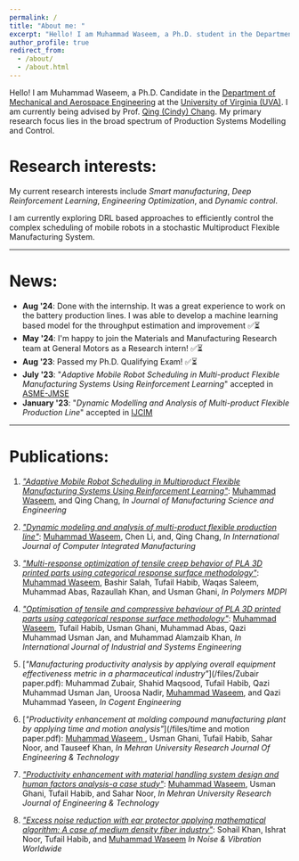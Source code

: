 ```yaml
---
permalink: /
title: "About me: "
excerpt: "Hello! I am Muhammad Waseem, a Ph.D. student in the Department of Mechanical and Aerospace Engineering at the University of Virginia (UVA). I am being advised by Prof. [Qing (Cindy) Chang](https://engineering.virginia.edu/faculty/qing-cindy-chang/). My primary research focus lies in the broad spectrum of Production Systems Modelling and Control."
author_profile: true
redirect_from: 
  - /about/
  - /about.html
---
```


Hello! I am Muhammad Waseem, a Ph.D. Candidate in the [Department of Mechanical and Aerospace Engineering](https://engineering.virginia.edu/departments/mechanical-and-aerospace-engineering) at the [University of Virginia (UVA)](https://www.virginia.edu/). I am currently being advised by Prof. [Qing (Cindy) Chang](https://engineering.virginia.edu/faculty/qing-cindy-chang/). My primary research focus lies in the broad spectrum of Production Systems Modelling and Control. 



# Research interests:
My current research interests include *Smart manufacturing*, *Deep Reinforcement Learning*, *Engineering Optimization*, and *Dynamic control*.

I am currently exploring DRL based approaches to efficiently control the complex scheduling of mobile robots in a stochastic Multiproduct Flexible Manufacturing System. 

----

# News:
- **Aug '24**: Done with the internship. It was a great experience to work on the battery production lines. I was able to develop a machine learning based model for the throughput estimation and improvement ✅⏳
- **May '24**: I'm happy to join the Materials and Manufacturing Research team at General Motors as a Research intern! ✅⏳
- **Aug '23**: Passed my Ph.D. Qualifying Exam! ✅⏳
- **July '23**: "*Adaptive Mobile Robot Scheduling in Multi-product Flexible Manufacturing Systems Using Reinforcement Learning*" accepted in [ASME-JMSE](https://asmedigitalcollection.asme.org/manufacturingscience/)
- **January '23**: "*Dynamic Modelling and Analysis of Multi-product Flexible Production Line*" accepted in [IJCIM](https://www.tandfonline.com/journals/tcim20/)
<!-- - \[01/17/2022]: Started Ph.D. at **UVA** -->

---

# Publications:
1. [*"Adaptive Mobile Robot Scheduling in Multiproduct Flexible Manufacturing Systems Using Reinforcement Learning"*](/files/ASME.pdf): <u>Muhammad Waseem</u>, and Qing Chang, *In Journal of Manufacturing Science and Engineering*

2. [*"Dynamic modeling and analysis of multi-product flexible production line"*](/files/Dynamics_paper_final.pdf): <u>Muhammad Waseem</u>, Chen Li, and, Qing Chang, *In International Journal of Computer Integrated Manufacturing*

3. [*"Multi-response optimization of tensile creep behavior of PLA 3D printed parts using categorical response surface methodology"*](/files/Creep.pdf): <u>Muhammad Waseem</u>, Bashir Salah, Tufail Habib, Waqas Saleem, Muhammad Abas, Razaullah Khan, and Usman Ghani, *In Polymers MDPI*

4. [*"Optimisation of tensile and compressive behaviour of PLA 3D printed parts using categorical response surface methodology"*](/files/compressive_behavior.pdf): <u>Muhammad Waseem</u>, Tufail Habib, Usman Ghani, Muhammad Abas, Qazi Muhammad Usman Jan, and Muhammad Alamzaib Khan, *In International Journal of Industrial and Systems Engineering*

5. [*"Manufacturing productivity analysis by applying overall equipment effectiveness metric in a pharmaceutical industry"*](/files/Zubair paper.pdf): Muhammad Zubair, Shahid Maqsood, Tufail Habib, Qazi Muhammad Usman Jan, Uroosa Nadir, <u>Muhammad Waseem</u>, and Qazi Muhammad Yaseen, *In Cogent Engineering*

6. [*"Productivity enhancement at molding compound manufacturing plant by applying time and motion analysis"*](/files/time and motion paper.pdf):  <u>Muhammad Waseem </u>, Usman Ghani, Tufail Habib, Sahar Noor, and Tauseef Khan, *In Mehran University Research Journal Of Engineering & Technology*

7. [*"Productivity enhancement with material handling system design and human factors analysis-a case study"*](/files/Ergonomics.pdf): <u>Muhammad Waseem</u>, Usman Ghani, Tufail Habib, and Sahar Noor, *In Mehran University Research Journal of Engineering & Technology* 

8. [*"Excess noise reduction with ear protector applying mathematical algorithm: A case of medium density fiber industry"*](/files/SAGE.pdf): Sohail Khan, Ishrat Noor, Tufail Habib, and <u>Muhammad Waseem</u> *In Noise & Vibration Worldwide*
